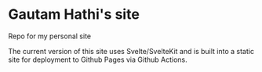 # Gautam Hathi's site

Repo for my personal site

The current version of this site uses Svelte/SvelteKit and is built into a static site for deployment to Github Pages via Github Actions.

